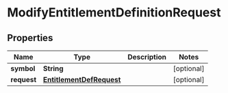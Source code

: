 

# ModifyEntitlementDefinitionRequest


## Properties

| Name | Type | Description | Notes |
|------------ | ------------- | ------------- | -------------|
|**symbol** | **String** |  |  [optional] |
|**request** | [**EntitlementDefRequest**](EntitlementDefRequest.md) |  |  [optional] |




